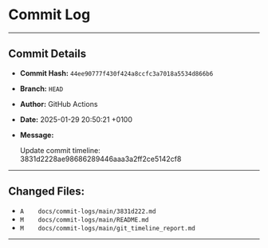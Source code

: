 # Commit Log

---

## Commit Details

- **Commit Hash:**   `44ee90777f430f424a8ccfc3a7018a5534d866b6`
- **Branch:**        `HEAD`
- **Author:**        GitHub Actions
- **Date:**          2025-01-29 20:50:21 +0100
- **Message:**

  Update commit timeline: 3831d2228ae98686289446aaa3a2ff2ce5142cf8

---

## Changed Files:

- `A	docs/commit-logs/main/3831d222.md`
- `M	docs/commit-logs/main/README.md`
- `M	docs/commit-logs/main/git_timeline_report.md`

---
